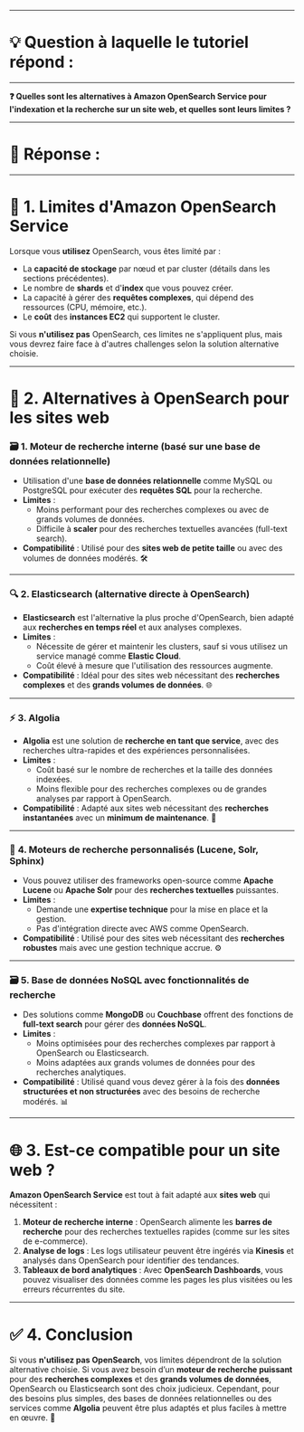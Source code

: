 ----------------------
# 💡 Question à laquelle le tutoriel répond :
----------------------

**❓ Quelles sont les alternatives à Amazon OpenSearch Service pour l'indexation et la recherche sur un site web, et quelles sont leurs limites ?**

----------------------
# 📝 Réponse :
----------------------

# 🚫 1. Limites d'Amazon OpenSearch Service  
Lorsque vous **utilisez** OpenSearch, vous êtes limité par :
- La **capacité de stockage** par nœud et par cluster (détails dans les sections précédentes).  
- Le nombre de **shards** et d'**index** que vous pouvez créer.  
- La capacité à gérer des **requêtes complexes**, qui dépend des ressources (CPU, mémoire, etc.).  
- Le **coût** des **instances EC2** qui supportent le cluster.  

Si vous **n'utilisez pas** OpenSearch, ces limites ne s'appliquent plus, mais vous devrez faire face à d'autres challenges selon la solution alternative choisie.

---

# 🔄 2. Alternatives à OpenSearch pour les sites web  

### 🗃️ **1. Moteur de recherche interne (basé sur une base de données relationnelle)**  
- Utilisation d'une **base de données relationnelle** comme MySQL ou PostgreSQL pour exécuter des **requêtes SQL** pour la recherche.  
- **Limites** :
  - Moins performant pour des recherches complexes ou avec de grands volumes de données.  
  - Difficile à **scaler** pour des recherches textuelles avancées (full-text search).  
- **Compatibilité** : Utilisé pour des **sites web de petite taille** ou avec des volumes de données modérés. 🛠️

---

### 🔍 **2. Elasticsearch (alternative directe à OpenSearch)**  
- **Elasticsearch** est l'alternative la plus proche d'OpenSearch, bien adapté aux **recherches en temps réel** et aux analyses complexes.  
- **Limites** :
  - Nécessite de gérer et maintenir les clusters, sauf si vous utilisez un service managé comme **Elastic Cloud**.  
  - Coût élevé à mesure que l'utilisation des ressources augmente.  
- **Compatibilité** : Idéal pour des sites web nécessitant des **recherches complexes** et des **grands volumes de données**. 🌐

---

### ⚡ **3. Algolia**  
- **Algolia** est une solution de **recherche en tant que service**, avec des recherches ultra-rapides et des expériences personnalisées.  
- **Limites** :
  - Coût basé sur le nombre de recherches et la taille des données indexées.  
  - Moins flexible pour des recherches complexes ou de grandes analyses par rapport à OpenSearch.  
- **Compatibilité** : Adapté aux sites web nécessitant des **recherches instantanées** avec un **minimum de maintenance**. 🚀

---

### 🔧 **4. Moteurs de recherche personnalisés (Lucene, Solr, Sphinx)**  
- Vous pouvez utiliser des frameworks open-source comme **Apache Lucene** ou **Apache Solr** pour des **recherches textuelles** puissantes.  
- **Limites** :
  - Demande une **expertise technique** pour la mise en place et la gestion.  
  - Pas d'intégration directe avec AWS comme OpenSearch.  
- **Compatibilité** : Utilisé pour des sites web nécessitant des **recherches robustes** mais avec une gestion technique accrue. ⚙️

---

### 🗃️ **5. Base de données NoSQL avec fonctionnalités de recherche**  
- Des solutions comme **MongoDB** ou **Couchbase** offrent des fonctions de **full-text search** pour gérer des **données NoSQL**.  
- **Limites** :
  - Moins optimisées pour des recherches complexes par rapport à OpenSearch ou Elasticsearch.  
  - Moins adaptées aux grands volumes de données pour des recherches analytiques.  
- **Compatibilité** : Utilisé quand vous devez gérer à la fois des **données structurées et non structurées** avec des besoins de recherche modérés. 📊

---

# 🌐 3. Est-ce compatible pour un site web ?  
**Amazon OpenSearch Service** est tout à fait adapté aux **sites web** qui nécessitent :
1. **Moteur de recherche interne** : OpenSearch alimente les **barres de recherche** pour des recherches textuelles rapides (comme sur les sites de e-commerce).  
2. **Analyse de logs** : Les logs utilisateur peuvent être ingérés via **Kinesis** et analysés dans OpenSearch pour identifier des tendances.  
3. **Tableaux de bord analytiques** : Avec **OpenSearch Dashboards**, vous pouvez visualiser des données comme les pages les plus visitées ou les erreurs récurrentes du site.

---

# ✅ 4. Conclusion  
Si vous **n'utilisez pas OpenSearch**, vos limites dépendront de la solution alternative choisie. Si vous avez besoin d’un **moteur de recherche puissant** pour des **recherches complexes** et des **grands volumes de données**, OpenSearch ou Elasticsearch sont des choix judicieux. Cependant, pour des besoins plus simples, des bases de données relationnelles ou des services comme **Algolia** peuvent être plus adaptés et plus faciles à mettre en œuvre. 🎯
